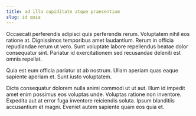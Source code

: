 ```yaml
---
title: ad illo cupiditate atque praesentium
slug: id quia
---
```


Occaecati perferendis adipisci quis perferendis rerum. Voluptatem nihil eos ratione at. Dignissimos temporibus amet laudantium. Rerum in officia repudiandae rerum ut vero. Sunt voluptate labore repellendus beatae dolor consequatur sint. Pariatur id exercitationem sed recusandae deleniti est omnis repellat.

Quia est eum officia pariatur at ab nostrum. Ullam aperiam quas eaque sapiente aperiam et. Sunt iusto voluptatem.

Dicta consequatur dolorem nulla animi commodi ut ut aut. Illum id impedit amet enim possimus eos voluptas unde. Voluptas ratione non inventore. Expedita aut at error fuga inventore reiciendis soluta. Ipsum blanditiis accusantium et magni. Eveniet autem sapiente quam eos quia et.
